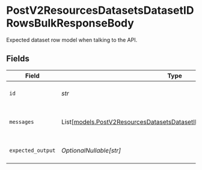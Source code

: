 # PostV2ResourcesDatasetsDatasetIDRowsBulkResponseBody

Expected dataset row model when talking to the API.


## Fields

| Field                                                                                                                                            | Type                                                                                                                                             | Required                                                                                                                                         | Description                                                                                                                                      |
| ------------------------------------------------------------------------------------------------------------------------------------------------ | ------------------------------------------------------------------------------------------------------------------------------------------------ | ------------------------------------------------------------------------------------------------------------------------------------------------ | ------------------------------------------------------------------------------------------------------------------------------------------------ |
| `id`                                                                                                                                             | *str*                                                                                                                                            | :heavy_check_mark:                                                                                                                               | The id of the resource                                                                                                                           |
| `messages`                                                                                                                                       | List[[models.PostV2ResourcesDatasetsDatasetIDRowsBulkResourcesMessages](../models/postv2resourcesdatasetsdatasetidrowsbulkresourcesmessages.md)] | :heavy_check_mark:                                                                                                                               | Input message(s) of the dataset row                                                                                                              |
| `expected_output`                                                                                                                                | *OptionalNullable[str]*                                                                                                                          | :heavy_minus_sign:                                                                                                                               | Reference of the dataset row                                                                                                                     |